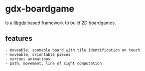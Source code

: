 # gdx-boardgame

is a [libgdx](https://libgdx.badlogicgames.com/) based framework to build 2D boardgames.


## features

    - moveable, zoomable board with tile identification on touch
    - moveable, orientable pieces
    - various animations
    - path, movement, line of sight computation

